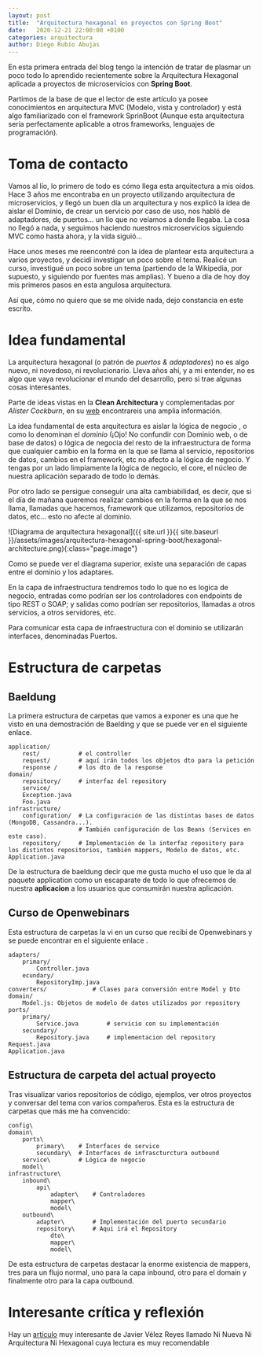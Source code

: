 ```yaml
---
layout: post
title:  "Arquitectura hexagonal en proyectos con Spring Boot"
date:   2020-12-21 22:00:00 +0100
categories: arquitectura
author: Diego Rubio Abujas
---
```


En esta primera entrada del blog tengo la intención de tratar de plasmar un poco todo lo aprendido recientemente sobre la Arquitectura Hexagonal aplicada a proyectos de microservicios con **Spring Boot**.

Partimos de la base de que el lector de este artículo ya posee conocimientos en arquitectura MVC (Modelo, vista y controlador) y está algo familiarizado con el framework SprinBoot (Aunque esta arquitectura sería perfectamente aplicable a otros frameworks, lenguajes de programación).

# Toma de contacto

Vamos al lío, lo primero de todo es cómo llega esta arquitectura a mis oídos. Hace 3 años me encontraba en un proyecto utilizando arquitectura de microservicios, y llegó un buen día un arquitectura y nos explicó la idea de aislar el Dominio, de crear un servicio por caso de uso, nos habló de adaptadores, de puertos... un lío que no veíamos a donde llegaba. La cosa no llegó a nada, y seguimos haciendo nuestros microservicios siguiendo MVC como hasta ahora, y la vida siguió...

Hace unos meses me reencontré con la idea de plantear esta arquitectura a varios proyectos, y decidí investigar un poco sobre el tema. Realicé un curso, investigué un poco sobre un tema (partiendo de la Wikipedia, por supuesto, y siguiendo por fuentes mas amplias). Y bueno a día de hoy doy mis primeros pasos en esta angulosa arquitectura.

Así que, cómo no quiero que se me olvide nada, dejo constancia en este escrito.

# Idea fundamental

La arquitectura hexagonal (o patrón de *puertos & adaptadores*) no es algo nuevo, ni novedoso, ni revolucionario. Lleva años ahí, y a mi entender, no es algo que vaya revolucionar el mundo del desarrollo, pero si trae algunas cosas interesantes.

Parte de ideas vistas en la **Clean Architectura** y complementadas por *Alister Cockburn*, en su [web](https://alistair.cockburn.us/hexagonal-architecture/) encontrareis una amplia información.

La idea fundamental de esta arquitectura es aislar la lógica de negocio , o como lo denominan el *dominio* (¡Ojo! No confundir con Dominio web, o de base de datos) o lógica de negocia del resto de la infraestructura de forma que cualquier cambio en la forma en la que se llama al servicio, repositorios de datos, cambios en el framework, etc no afecto a la lógica de negocio. Y tengas por un lado limpiamente la lógica de negocio, el core, el núcleo de nuestra aplicación separado de todo lo demás.

Por otro lado se persigue conseguir una alta cambiabilidad, es decir, que si el día de mañana queremos realizar cambios en la forma en la que se nos llama, llamadas que hacemos, framework que utilizamos, repositorios de datos, etc... esto no afecte al dominio.

![Diagrama de arquitectura hexagonal]({{ site.url }}{{ site.baseurl }}/assets/images/arquitectura-hexagonal-spring-boot/hexagonal-architecture.png){:class="page.image"}

[/]: <> (Comentario de)

Como se puede ver el diagrama superior, existe una separación de capas entre el dominio y los adaptares.

En la capa de infraestructura tendremos todo lo que no es logica de negocio, entradas como podrían ser los controladores con endpoints de tipo REST o SOAP; y salidas como podrían ser repositorios, llamadas a otros servicios, a otros servidores, etc.

Para comunicar esta capa de infraestructura con el dominio se utilizarán interfaces, denominadas Puertos.

# Estructura de carpetas

## Baeldung

La primera estructura de carpetas que vamos a exponer es una que he visto en una demostración de Baelding y que se puede ver en el siguiente enlace.

```
application/
    rest/           # el controller
    request/        # aquí irán todos los objetos dto para la petición
    response /      # los dto de la response
domain/
    repository/     # interfaz del repository          
    service/         
    Exception.java
    Foo.java              
infrastructure/
    configuration/  # La configuración de las distintas bases de datos (MongoDB, Cassandra...). 
                    # También configuración de los Beans (Services en este caso).
    repository/     # Implementación de la interfaz repository para los distintos repositorios, también mappers, Modelo de datos, etc.
Application.java
```

De la estructura de baeldung decir que me gusta mucho el uso que le da al paquete application como un escaparate de todo lo que ofrecemos de nuestra **aplicacion** a los usuarios que consumirán nuestra aplicación.

## Curso de Openwebinars

Esta estructura de carpetas la vi en un curso que recibí de Openwebinars y se puede encontrar en el siguiente enlace .

```
adapters/
    primary/
        Controller.java
    ecundary/
        RepositoryImp.java
converters/             # Clases para conversión entre Model y Dto
domain/
    Model.js: Objetos de modelo de datos utilizados por repository
ports/
    primary/
        Service.java        # servicio con su implementación
    secundary/
        Repository.java     # implementacion del repository
Request.java
Application.java
```

## Estructura de carpeta del actual proyecto

Tras visualizar varios repositorios de código, ejemplos, ver otros proyectos y conversar del tema con varios compañeros. Esta es la estructura de carpetas que más me ha convencido:

```
config\
domain\
    ports\
        primary\    # Interfaces de service
        secundary\  # Interfaces de infrascturctura outbound
    service\        # Lógica de negocio
    model\        
infrastructure\
    inbound\
        api\
            adapter\    # Controladores
            mapper\
            model\
    outbound\
        adapter\        # Implementación del puerto secundario
        repository\     # Aqui irá el Repository
            dto\
            mapper\     
            model\
```

De esta estructura de carpetas destacar la enorme existencia de mappers, tres para un flujo normal, uno para la capa inbound, otro para el domain y finalmente otro para la capa outbound.

# Interesante crítica y reflexión

Hay un [artículo](https://javiervelezreyes.com/ni-nueva-ni-arquitectura-ni-hexagonal/) muy interesante de Javier Vélez Reyes llamado Ni Nueva Ni Arquitectura Ni Hexagonal cuya lectura es muy recomendable
